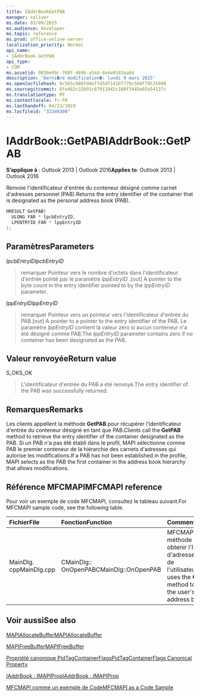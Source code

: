 ```yaml
---
title: IAddrBookGetPAB
manager: soliver
ms.date: 03/09/2015
ms.audience: Developer
ms.topic: reference
ms.prod: office-online-server
localization_priority: Normal
api_name:
- IAddrBook.GetPAB
api_type:
- COM
ms.assetid: 9830e09c-700f-469b-a54d-4e4e0583aa84
description: 'Derni�re modification�: lundi 9 mars 2015'
ms.openlocfilehash: 6c565c088fd4ef7d5df141bf770c560f79535998
ms.sourcegitcommit: 8fe462c32b91c87911942c188f3445e85a54137c
ms.translationtype: MT
ms.contentlocale: fr-FR
ms.lasthandoff: 04/23/2019
ms.locfileid: "32349300"
---
```

# <a name="iaddrbookgetpab"></a><span data-ttu-id="0a9b0-103">IAddrBook::GetPAB</span><span class="sxs-lookup"><span data-stu-id="0a9b0-103">IAddrBook::GetPAB</span></span>

  
  
<span data-ttu-id="0a9b0-104">**S’applique à** : Outlook 2013 | Outlook 2016</span><span class="sxs-lookup"><span data-stu-id="0a9b0-104">**Applies to**: Outlook 2013 | Outlook 2016</span></span> 
  
<span data-ttu-id="0a9b0-105">Renvoie l'identificateur d'entrée du conteneur désigné comme carnet d'adresses personnel (PAB).</span><span class="sxs-lookup"><span data-stu-id="0a9b0-105">Returns the entry identifier of the container that is designated as the personal address book (PAB).</span></span>
  
```cpp
HRESULT GetPAB(
  ULONG FAR * lpcbEntryID,
  LPENTRYID FAR * lppEntryID
);
```

## <a name="parameters"></a><span data-ttu-id="0a9b0-106">Paramètres</span><span class="sxs-lookup"><span data-stu-id="0a9b0-106">Parameters</span></span>

 <span data-ttu-id="0a9b0-107">_lpcbEntryID_</span><span class="sxs-lookup"><span data-stu-id="0a9b0-107">_lpcbEntryID_</span></span>
  
> <span data-ttu-id="0a9b0-108">remarquer Pointeur vers le nombre d'octets dans l'identificateur d'entrée pointé par le paramètre _lppEntryID_ .</span><span class="sxs-lookup"><span data-stu-id="0a9b0-108">[out] A pointer to the byte count in the entry identifier pointed to by the  _lppEntryID_ parameter.</span></span> 
    
 <span data-ttu-id="0a9b0-109">_lppEntryID_</span><span class="sxs-lookup"><span data-stu-id="0a9b0-109">_lppEntryID_</span></span>
  
> <span data-ttu-id="0a9b0-110">remarquer Pointeur vers un pointeur vers l'identificateur d'entrée du PAB.</span><span class="sxs-lookup"><span data-stu-id="0a9b0-110">[out] A pointer to a pointer to the entry identifier of the PAB.</span></span> <span data-ttu-id="0a9b0-111">Le paramètre _lppEntryID_ contient la valeur zéro si aucun conteneur n'a été désigné comme PAB.</span><span class="sxs-lookup"><span data-stu-id="0a9b0-111">The  _lppEntryID_ parameter contains zero if no container has been designated as the PAB.</span></span> 
    
## <a name="return-value"></a><span data-ttu-id="0a9b0-112">Valeur renvoyée</span><span class="sxs-lookup"><span data-stu-id="0a9b0-112">Return value</span></span>

<span data-ttu-id="0a9b0-113">S_OK</span><span class="sxs-lookup"><span data-stu-id="0a9b0-113">S_OK</span></span> 
  
> <span data-ttu-id="0a9b0-114">L'identificateur d'entrée du PAB a été renvoyé.</span><span class="sxs-lookup"><span data-stu-id="0a9b0-114">The entry identifier of the PAB was successfully returned.</span></span>
    
## <a name="remarks"></a><span data-ttu-id="0a9b0-115">Remarques</span><span class="sxs-lookup"><span data-stu-id="0a9b0-115">Remarks</span></span>

<span data-ttu-id="0a9b0-116">Les clients appellent la méthode **GetPAB** pour récupérer l'identificateur d'entrée du conteneur désigné en tant que PAB.</span><span class="sxs-lookup"><span data-stu-id="0a9b0-116">Clients call the **GetPAB** method to retrieve the entry identifier of the container designated as the PAB.</span></span> <span data-ttu-id="0a9b0-117">Si un PAB n'a pas été établi dans le profil, MAPI sélectionne comme PAB le premier conteneur de la hiérarchie des carnets d'adresses qui autorise les modifications.</span><span class="sxs-lookup"><span data-stu-id="0a9b0-117">If a PAB has not been established in the profile, MAPI selects as the PAB the first container in the address book hierarchy that allows modifications.</span></span> 
  
## <a name="mfcmapi-reference"></a><span data-ttu-id="0a9b0-118">Référence MFCMAPI</span><span class="sxs-lookup"><span data-stu-id="0a9b0-118">MFCMAPI reference</span></span>

<span data-ttu-id="0a9b0-119">Pour voir un exemple de code MFCMAPI, consultez le tableau suivant.</span><span class="sxs-lookup"><span data-stu-id="0a9b0-119">For MFCMAPI sample code, see the following table.</span></span>
  
|<span data-ttu-id="0a9b0-120">**Fichier**</span><span class="sxs-lookup"><span data-stu-id="0a9b0-120">**File**</span></span>|<span data-ttu-id="0a9b0-121">**Fonction**</span><span class="sxs-lookup"><span data-stu-id="0a9b0-121">**Function**</span></span>|<span data-ttu-id="0a9b0-122">**Commentaire**</span><span class="sxs-lookup"><span data-stu-id="0a9b0-122">**Comment**</span></span>|
|:-----|:-----|:-----|
|<span data-ttu-id="0a9b0-123">MainDlg. cpp</span><span class="sxs-lookup"><span data-stu-id="0a9b0-123">MainDlg.cpp</span></span>  <br/> |<span data-ttu-id="0a9b0-124">CMainDlg:: OnOpenPAB</span><span class="sxs-lookup"><span data-stu-id="0a9b0-124">CMainDlg::OnOpenPAB</span></span>  <br/> |<span data-ttu-id="0a9b0-125">MFCMAPI utilise la méthode **GetPAB** pour obtenir l'ID du carnet d'adresses personnel de l'utilisateur.</span><span class="sxs-lookup"><span data-stu-id="0a9b0-125">MFCMAPI uses the **GetPAB** method to get the ID for the user's personal address book.</span></span>  <br/> |
   
## <a name="see-also"></a><span data-ttu-id="0a9b0-126">Voir aussi</span><span class="sxs-lookup"><span data-stu-id="0a9b0-126">See also</span></span>



[<span data-ttu-id="0a9b0-127">MAPIAllocateBuffer</span><span class="sxs-lookup"><span data-stu-id="0a9b0-127">MAPIAllocateBuffer</span></span>](mapiallocatebuffer.md)
  
[<span data-ttu-id="0a9b0-128">MAPIFreeBuffer</span><span class="sxs-lookup"><span data-stu-id="0a9b0-128">MAPIFreeBuffer</span></span>](mapifreebuffer.md)
  
[<span data-ttu-id="0a9b0-129">Propriété canonique PidTagContainerFlags</span><span class="sxs-lookup"><span data-stu-id="0a9b0-129">PidTagContainerFlags Canonical Property</span></span>](pidtagcontainerflags-canonical-property.md)
  
[<span data-ttu-id="0a9b0-130">IAddrBook : IMAPIProp</span><span class="sxs-lookup"><span data-stu-id="0a9b0-130">IAddrBook : IMAPIProp</span></span>](iaddrbookimapiprop.md)


[<span data-ttu-id="0a9b0-131">MFCMAPI comme un exemple de Code</span><span class="sxs-lookup"><span data-stu-id="0a9b0-131">MFCMAPI as a Code Sample</span></span>](mfcmapi-as-a-code-sample.md)

